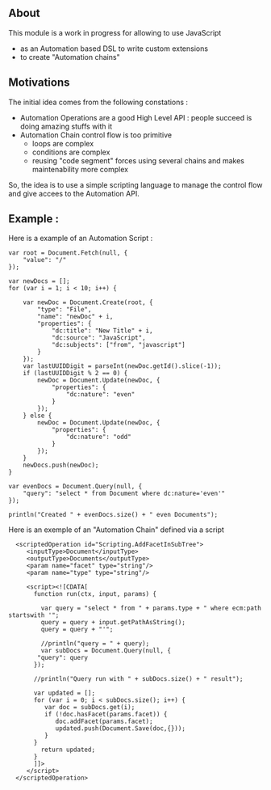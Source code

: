 ## About

This module is a work in progress for allowing to use JavaScript

 - as an Automation based DSL to write custom extensions
 - to create "Automation chains"

## Motivations

The initial idea comes from the following constations :

 - Automation Operations are a good High Level API : people succeed is doing amazing stuffs with it
 - Automation Chain control flow is too primitive
     - loops are complex
     - conditions are complex
     - reusing "code segment" forces using several chains and makes maintenability more complex

So, the idea is to use a simple scripting language to manage the control flow and give accees to the Automation API.

## Example :

Here is a example of an Automation Script :

    var root = Document.Fetch(null, {
        "value": "/"
    });

    var newDocs = [];
    for (var i = 1; i < 10; i++) {

        var newDoc = Document.Create(root, {
            "type": "File",
            "name": "newDoc" + i,
            "properties": {
                "dc:title": "New Title" + i,
                "dc:source": "JavaScript",
                "dc:subjects": ["from", "javascript"]
            }
        });
        var lastUUIDDigit = parseInt(newDoc.getId().slice(-1));
        if (lastUUIDDigit % 2 == 0) {
            newDoc = Document.Update(newDoc, {
                "properties": {
                    "dc:nature": "even"
                }
            });
        } else {
            newDoc = Document.Update(newDoc, {
                "properties": {
                    "dc:nature": "odd"
                }
            });
        }
        newDocs.push(newDoc);
    }

    var evenDocs = Document.Query(null, {
        "query": "select * from Document where dc:nature='even'"
    });

    println("Created " + evenDocs.size() + " even Documents");


Here is an exemple of an "Automation Chain" defined via a script


      <scriptedOperation id="Scripting.AddFacetInSubTree">
         <inputType>Document</inputType>
         <outputType>Documents</outputType>
         <param name="facet" type="string"/>
         <param name="type" type="string"/>

         <script><![CDATA[
           function run(ctx, input, params) {

             var query = "select * from " + params.type + " where ecm:path startswith '";
             query = query + input.getPathAsString();
             query = query + "'";

             //println("query = " + query);
             var subDocs = Document.Query(null, {
			"query": query
		   });

		   //println("Query run with " + subDocs.size() + " result");

		   var updated = [];
		   for (var i = 0; i < subDocs.size(); i++) {
		      var doc = subDocs.get(i);
		      if (!doc.hasFacet(params.facet)) {
		         doc.addFacet(params.facet);
		         updated.push(Document.Save(doc,{}));
		      }
		   }
             return updated;
           }
           ]]>
         </script>
      </scriptedOperation>
